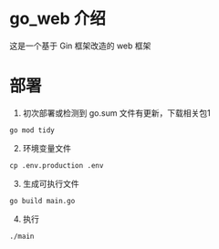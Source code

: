 # go_web 介绍
这是一个基于 Gin 框架改造的 web 框架

# 部署
1. 初次部署或检测到 go.sum 文件有更新，下载相关包1
```
go mod tidy
```
2. 环境变量文件
```
cp .env.production .env
```
3. 生成可执行文件
```
go build main.go
```
4. 执行
```
./main
```